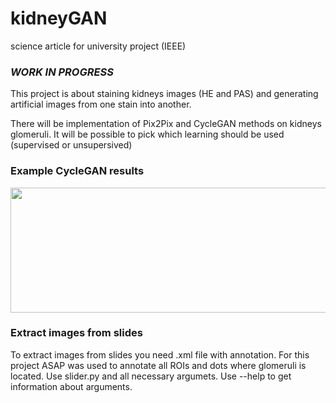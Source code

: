 # kidneyGAN
science article for university project (IEEE)
### ***WORK IN PROGRESS***
This project is about staining kidneys images (HE and PAS) and generating artificial images from one stain into another.

There will be implementation of Pix2Pix and CycleGAN methods on kidneys glomeruli. It will be possible to pick which learning should be used (supervised or unsupersived)


### Example CycleGAN results
<img src="https://github.com/Falien164/kidneyGAN/blob/main/images/cyclegan_result.png" width="600" height="200">

### Extract images from slides

To extract images from slides you need .xml file with annotation. For this project ASAP was used to annotate all ROIs and dots where glomeruli is located. Use slider.py and all necessary argumets. Use --help to get information about arguments.
